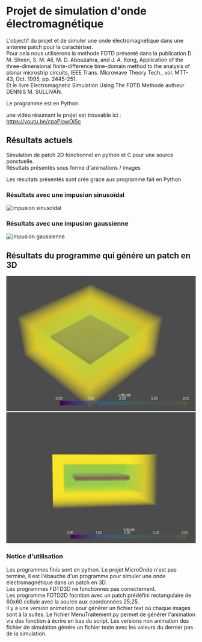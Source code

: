 # Projet de simulation d'onde électromagnétique
L'objectif du projet et de simuler une onde électromagnétique dans une antenne patch pour la caractériser.<br />
Pour cela nous utiliserons la methode FDTD présenté dans la publication D. M. Sheen, S. M. Ali, M. D. Abouzahra, and J. A. Kong, Application of the three-dimensional finite-difference time-domain method to the analysis of planar microstrip circuits, IEEE Trans. Microwave Theory Tech., vol. MTT-43, Oct. 1995, pp. 2445-251.<br />
Et le livre Electromagnetic Simulation Using The FDTD Methode autheur DENNIS M. SULLIVAN.<br />

Le programme est en Python.

une vidéo résumant le projet est trouvable ici : https://youtu.be/cpaPIowOjSc

## Résultats actuels
Simulation de patch 2D fonctionnel en python et C pour une source ponctuelle.<br />
Résultats présentés sous forme d'animations / images

Les résultats présentés sont crée grace aux programme fait en Python

### Résultats avec une impusion sinusoïdal

![impusion sinusoïdal](Resultat/2D/Sin/2DSinPy.gif)


### Résultats avec une impusion gaussienne

![impusion gaussienne](Resultat/2D/gauss/2DGaussPy.gif)

## Résultats du programme qui génére un patch en 3D

![patch rectangulaire vue 1](Resultat/3D/Patch1.JPG)
![patch rectangulaire vue 2](Resultat/3D/Patch2.JPG)

### Notice d'utilisation

Les programmes finis sont en python. Le projet MicroOnde n'est pas terminé, il est l'ébauche d'un programme pour simuler une onde électromagnétique dans un patch en 3D.<br />
Les programmes FDTD3D ne fonctionnes pas correctement.<br />
Les programme FDTD2D focntion avec un patch prédéfini rectangulaire de 60x60 cellule avec la source aux coordonnées 25;25.<br />
Il y a une version animation pour générer un fichier text où chaque images sont à la suites. Le fichier MenuTraitement.py permet de générer l'animation via des fonction à écrire en bas du script.
Les versions non animation des fichier de simulation génére un fichier texte avec les valeurs du dernier pas de la simulation.<br />


